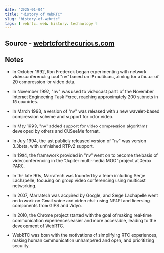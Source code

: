 ```yaml
---
date: "2025-01-04"
title: "History of WebRTC"
slug: "history-of-webrtc"
tags: [ webrtc, web, history, technology ]
---
```




## Source - [webrtcforthecurious.com][1]

## Notes
*  In October 1992, Ron Frederick began experimenting with network videoconferencing tool "nv" based on IP multicast, aiming for a factor of 20 compression for video data.
* In November 1992, "nv" was used to videocast parts of the November Internet Engineering Task Force, reaching approximately 200 subnets in 15 countries.
* In March 1993, a version of "nv" was released with a new wavelet-based compression scheme and support for color video.
* In May 1993, "nv" added support for video compression algorithms developed by others and CUSeeMe format.
* In July 1994, the last publicly released version of "nv" was version 3.3beta, with unfinished RTPv2 support.
* In 1994, the framework provided in "nv" went on to become the basis of videoconferencing in the "Jupiter multi-media MOO" project at Xerox PARC.
* In the late 90s, Marratech was founded by a team including Serge Lachapelle, focusing on group video conferencing using multicast networking.
* In 2007, Marratech was acquired by Google, and Serge Lachapelle went on to work on Gmail voice and video chat using NPAPI and licensing components from GIPS and Vidyo.
* In 2010, the Chrome project started with the goal of making real-time communication experiences easier and more accessible, leading to the development of WebRTC.
* WebRTC was born with the motivations of simplifying RTC experiences, making human communication unhampered and open, and prioritizing security.



  [1]: https://webrtcforthecurious.com/docs/10-history-of-webrtc/
